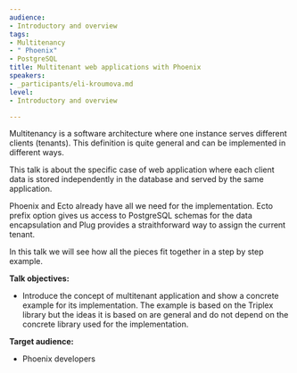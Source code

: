 ```yaml
---
audience:
- Introductory and overview
tags:
- Multitenancy
- " Phoenix"
- PostgreSQL
title: Multitenant web applications with Phoenix
speakers:
- _participants/eli-kroumova.md
level:
- Introductory and overview

---
```

Multitenancy is a software architecture where one instance serves different clients (tenants). This definition is quite general and can be implemented in different ways.  
  
This talk is about the specific case of web application where each client data is stored independently in the database and served by the same application.  
  
Phoenix and Ecto already have all we need for the implementation. Ecto prefix option gives us access to PostgreSQL schemas for the data encapsulation and Plug provides a straithforward way to assign the current tenant.  
  
In this talk we will see how all the pieces fit together in a step by step example.

**Talk objectives:**
* Introduce the concept of multitenant application and show a concrete example for its implementation. The example is based on the Triplex library but the ideas it is based on are general and do not depend on the concrete library used for the implementation.

**Target audience:**
* Phoenix developers